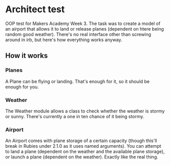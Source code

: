 # Architect test

OOP test for Makers Academy Week 3. The task was to create a model of an airport that allows it to land or release planes (dependent on htere being random good weather). There's no real interface other than screwing around in irb, but here's how everything works anyway.

## How it works

### Planes

A Plane can be flying or landing. That's enough for it, so it should be enough for you.

### Weather

The Weather module allows a class to check whether the weather is stormy or sunny. There's currently a one in ten chance of it being stormy.

### Airport

An Airport comes with plane storage of a certain capacity (though this'll break in Rubies under 2.1.0 as it uses named arguments). You can attempt to land a plane (dependent on the weather and the available plane storage), or launch a plane (dependent on the weather). Exactly like the real thing.
